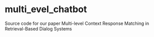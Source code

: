 # multi_evel_chatbot

Source code for our paper Multi-level Context Response Matching in Retrieval-Based Dialog Systems
